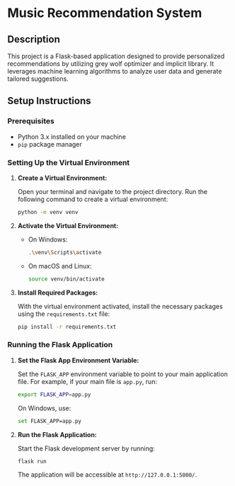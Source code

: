 # Music Recommendation System

## Description

This project is a Flask-based application designed to provide personalized recommendations by utilizing grey wolf optimizer and implicit library. It leverages machine learning algorithms to analyze user data and generate tailored suggestions.

## Setup Instructions

### Prerequisites

- Python 3.x installed on your machine
- `pip` package manager

### Setting Up the Virtual Environment

1. **Create a Virtual Environment:**

   Open your terminal and navigate to the project directory. Run the following command to create a virtual environment:

   ```bash
   python -m venv venv
   ```

2. **Activate the Virtual Environment:**

   - On Windows:
     ```bash
     .\venv\Scripts\activate
     ```
   - On macOS and Linux:
     ```bash
     source venv/bin/activate
     ```

3. **Install Required Packages:**

   With the virtual environment activated, install the necessary packages using the `requirements.txt` file:

   ```bash
   pip install -r requirements.txt
   ```

### Running the Flask Application

1. **Set the Flask App Environment Variable:**

   Set the `FLASK_APP` environment variable to point to your main application file. For example, if your main file is `app.py`, run:

   ```bash
   export FLASK_APP=app.py
   ```

   On Windows, use:

   ```bash
   set FLASK_APP=app.py
   ```

2. **Run the Flask Application:**

   Start the Flask development server by running:

   ```bash
   flask run
   ```

   The application will be accessible at `http://127.0.0.1:5000/`.
